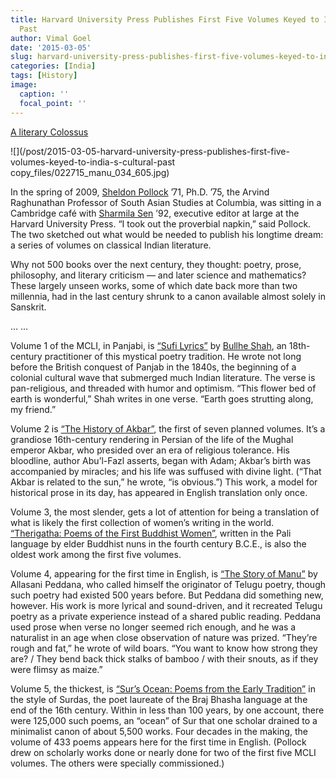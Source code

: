 ```yaml
---
title: Harvard University Press Publishes First Five Volumes Keyed to India's Cultural
  Past
author: Vimal Goel
date: '2015-03-05'
slug: harvard-university-press-publishes-first-five-volumes-keyed-to-india-s-cultural-past
categories: [India]
tags: [History]
image:
  caption: ''
  focal_point: ''
---
```

[A literary Colossus](https://news.harvard.edu/gazette/story/2015/03/a-literary-colossus/)

![](/post/2015-03-05-harvard-university-press-publishes-first-five-volumes-keyed-to-india-s-cultural-past copy_files/022715_manu_034_605.jpg)

>
In the spring of 2009, [Sheldon Pollock](https://www.columbia.edu/cu/mesaas/faculty/directory/pollock.html) ’71, Ph.D. ’75, the Arvind Raghunathan Professor of South Asian Studies at Columbia, was sitting in a Cambridge café with [Sharmila Sen](https://www.hup.harvard.edu/resources/authors/sharmila-sen.html) ’92, executive editor at large at the Harvard University Press. “I took out the proverbial napkin,” said Pollock. The two sketched out what would be needed to publish his longtime dream: a series of volumes on classical Indian literature.

>
Why not 500 books over the next century, they thought: poetry, prose, philosophy, and literary criticism — and later science and mathematics? These largely unseen works, some of which date back more than two millennia, had in the last century shrunk to a canon available almost solely in Sanskrit.

...
...

>
Volume 1 of the MCLI, in Panjabi, is [“Sufi Lyrics”](https://www.hup.harvard.edu/catalog.php?isbn=9780674427747) by [Bullhe Shah](https://sufipoetry.wordpress.com/poets/bulleh-shah/), an 18th-century practitioner of this mystical poetry tradition. He wrote not long before the British conquest of Panjab in the 1840s, the beginning of a colonial cultural wave that submerged much Indian literature. The verse is pan-religious, and threaded with humor and optimism. “This flower bed of earth is wonderful,” Shah writes in one verse. “Earth goes strutting along, my friend.”

>
Volume 2 is [“The History of Akbar”](https://www.hup.harvard.edu/catalog.php?isbn=9780674427754), the first of seven planned volumes. It’s a grandiose 16th-century rendering in Persian of the life of the Mughal emperor Akbar, who presided over an era of religious tolerance. His bloodline, author Abu’l-Fazl asserts, began with Adam; Akbar’s birth was accompanied by miracles; and his life was suffused with divine light. (“That Akbar is related to the sun,” he wrote, “is obvious.”) This work, a model for historical prose in its day, has appeared in English translation only once.

>
Volume 3, the most slender, gets a lot of attention for being a translation of what is likely the first collection of women’s writing in the world. [“Therigatha: Poems of the First Buddhist Women”](https://www.hup.harvard.edu/catalog.php?isbn=9780674427730), written in the Pali language by elder Buddhist nuns in the fourth century B.C.E., is also the oldest work among the first five volumes.

>
Volume 4, appearing for the first time in English, is [“The Story of Manu”](https://www.hup.harvard.edu/catalog.php?isbn=9780674427761) by Allasani Peddana, who called himself the originator of Telugu poetry, though such poetry had existed 500 years before. But Peddana did something new, however. His work is more lyrical and sound-driven, and it recreated Telugu poetry as a private experience instead of a shared public reading. Peddana used prose when verse no longer seemed rich enough, and he was a naturalist in an age when close observation of nature was prized. “They’re rough and fat,” he wrote of wild boars. “You want to know how strong they are? / They bend back thick stalks of bamboo / with their snouts, as if they were flimsy as maize.”

>
Volume 5, the thickest, is [“Sur’s Ocean: Poems from the Early Tradition”](https://www.hup.harvard.edu/catalog.php?isbn=9780674427778) in the style of Surdas, the poet laureate of the Braj Bhasha language at the end of the 16th century. Within in less than 100 years, by one account, there were 125,000 such poems, an “ocean” of Sur that one scholar drained to a minimalist canon of about 5,500 works. Four decades in the making, the volume of 433 poems appears here for the first time in English. (Pollock drew on scholarly works done or nearly done for two of the first five MCLI volumes. The others were specially commissioned.)